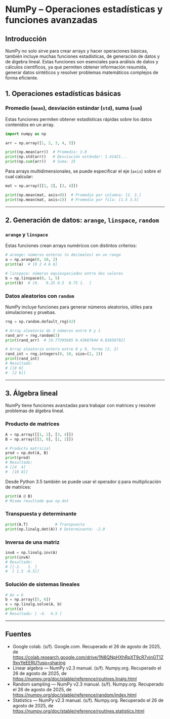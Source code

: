 # NumPy – Operaciones estadísticas y funciones avanzadas

## Introducción

NumPy no solo sirve para crear arrays y hacer operaciones básicas, también incluye muchas funciones estadísticas, de generación de datos y de álgebra lineal. Estas funciones son esenciales para análisis de datos y cálculos científicos, ya que permiten obtener información resumida, generar datos sintéticos y resolver problemas matemáticos complejos de forma eficiente.

## 1. Operaciones estadísticas básicas

### Promedio (`mean`), desviación estándar (`std`), suma (`sum`)

Estas funciones permiten obtener estadísticas rápidas sobre los datos contenidos en un array.

```python
import numpy as np

arr = np.array([1, 2, 3, 4, 5])

print(np.mean(arr))  # Promedio: 3.0
print(np.std(arr))   # Desviación estándar: 1.41421...
print(np.sum(arr))   # Suma: 15
```

Para arrays multidimensionales, se puede especificar el eje (`axis`) sobre el cual calcular:

```python
mat = np.array([[1, 2], [3, 4]])

print(np.mean(mat, axis=0))  # Promedio por columna: [2. 3.]
print(np.mean(mat, axis=1))  # Promedio por fila: [1.5 3.5]
```

---

## 2. Generación de datos: `arange`, `linspace`, `random`

### `arange` y `linspace`

Estas funciones crean arrays numéricos con distintos criterios:

```python
# arange: números enteros (o decimales) en un rango
a = np.arange(0, 10, 2)
print(a)  # [0 2 4 6 8]

# linspace: números equiespaciados entre dos valores
b = np.linspace(0, 1, 5)
print(b)  # [0.   0.25 0.5  0.75 1.  ]
```

### Datos aleatorios con `random`

NumPy incluye funciones para generar números aleatorios, útiles para simulaciones y pruebas.

```python
rng = np.random.default_rng(42)

# Array aleatorio de 3 números entre 0 y 1
rand_arr = rng.random(3)
print(rand_arr)  # [0.77395605 0.43887844 0.85859792]

# Array aleatorio entero entre 0 y 9, forma (2, 2)
rand_int = rng.integers(0, 10, size=(2, 2))
print(rand_int)
# Resultado:
# [[8 0]
#  [2 6]]
```

---

## 3. Álgebra lineal

NumPy tiene funciones avanzadas para trabajar con matrices y resolver problemas de álgebra lineal.

### Producto de matrices

```python
A = np.array([[1, 2], [3, 4]])
B = np.array([[2, 0], [1, 2]])

# Producto matricial
prod = np.dot(A, B)
print(prod)
# Resultado:
# [[4  4]
#  [10 8]]
```

Desde Python 3.5 también se puede usar el operador `@` para multiplicación de matrices:

```python
print(A @ B)
# Mismo resultado que np.dot
```

### Transpuesta y determinante

```python
print(A.T)            # Transpuesta
print(np.linalg.det(A)) # Determinante: -2.0
```

### Inversa de una matriz

```python
invA = np.linalg.inv(A)
print(invA)
# Resultado:
# [[-2.   1. ]
#  [ 1.5 -0.5]]
```

### Solución de sistemas lineales

```python
# Ax = b
b = np.array([5, 6])
x = np.linalg.solve(A, b)
print(x)
# Resultado: [ -4.  4.5 ]
```

---

## Fuentes


- Google colab. (s/f). Google.com. Recuperado el 26 de agosto de 2025, de https://colab.research.google.com/drive/1N8QNpHXhRpXT9cR7vjnGT1Z9xvYeEERU?usp=sharing
- Linear algebra — NumPy v2.3 manual. (s/f). Numpy.org. Recuperado el 26 de agosto de 2025, de https://numpy.org/doc/stable/reference/routines.linalg.html
- Random sampling — NumPy v2.3 manual. (s/f). Numpy.org. Recuperado el 26 de agosto de 2025, de https://numpy.org/doc/stable/reference/random/index.html
- Statistics — NumPy v2.3 manual. (s/f). Numpy.org. Recuperado el 26 de agosto de 2025, de https://numpy.org/doc/stable/reference/routines.statistics.html
